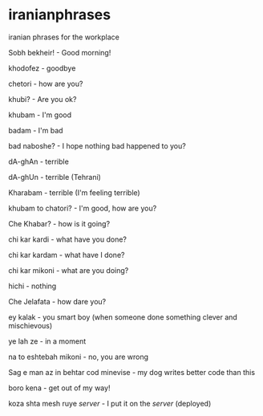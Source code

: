 # iranianphrases
iranian phrases for the workplace

Sobh bekheir!			- Good morning!

khodofez		- goodbye

chetori 			- how are you?

khubi?				- Are you ok?

khubam				- I'm good

badam				- I'm bad

bad naboshe?			- I hope nothing bad happened to you?

dA-ghAn				- terrible

dA-ghUn				- terrible (Tehrani)

Kharabam				- terrible (I'm feeling terrible)

khubam to chatori?		- I'm good, how are you?

Che Khabar?			- how is it going?

chi kar kardi		- what have you done?

chi kar kardam		- what have I done?

chi kar mikoni		- what are you doing?

hichi			- nothing

Che Jelafata		- how dare you?

ey kalak		- you smart boy (when someone done something clever and mischievous)

ye lah ze			- in a moment

na to eshtebah mikoni							- no, you are wrong
					
Sag e man az in behtar cod minevise 			- my dog writes better code than this

boro kena			- get out of my way!

koza shta mesh ruye *server*	- I put it on the *server* (deployed)
